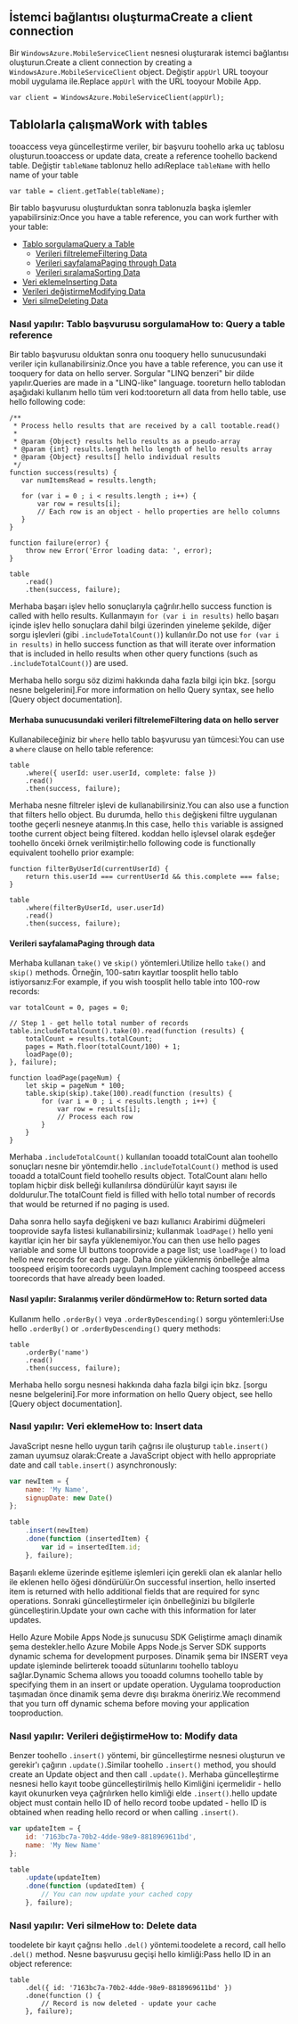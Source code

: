 ## <span data-ttu-id="8d45b-101"><a name="create-client"></a>İstemci bağlantısı oluşturma</span><span class="sxs-lookup"><span data-stu-id="8d45b-101"><a name="create-client"></a>Create a client connection</span></span>
<span data-ttu-id="8d45b-102">Bir `WindowsAzure.MobileServiceClient` nesnesi oluşturarak istemci bağlantısı oluşturun.</span><span class="sxs-lookup"><span data-stu-id="8d45b-102">Create a client connection by creating a `WindowsAzure.MobileServiceClient` object.</span></span>  <span data-ttu-id="8d45b-103">Değiştir `appUrl` URL tooyour mobil uygulama ile.</span><span class="sxs-lookup"><span data-stu-id="8d45b-103">Replace `appUrl` with the URL tooyour Mobile App.</span></span>

```
var client = WindowsAzure.MobileServiceClient(appUrl);
```

## <span data-ttu-id="8d45b-104"><a name="table-reference"></a>Tablolarla çalışma</span><span class="sxs-lookup"><span data-stu-id="8d45b-104"><a name="table-reference"></a>Work with tables</span></span>
<span data-ttu-id="8d45b-105">tooaccess veya güncelleştirme veriler, bir başvuru toohello arka uç tablosu oluşturun.</span><span class="sxs-lookup"><span data-stu-id="8d45b-105">tooaccess or update data, create a reference toohello backend table.</span></span> <span data-ttu-id="8d45b-106">Değiştir `tableName` tablonuz hello adı</span><span class="sxs-lookup"><span data-stu-id="8d45b-106">Replace `tableName` with hello name of your table</span></span>

```
var table = client.getTable(tableName);
```

<span data-ttu-id="8d45b-107">Bir tablo başvurusu oluşturduktan sonra tablonuzla başka işlemler yapabilirsiniz:</span><span class="sxs-lookup"><span data-stu-id="8d45b-107">Once you have a table reference, you can work further with your table:</span></span>

* [<span data-ttu-id="8d45b-108">Tablo sorgulama</span><span class="sxs-lookup"><span data-stu-id="8d45b-108">Query a Table</span></span>](#querying)
  * [<span data-ttu-id="8d45b-109">Verileri filtreleme</span><span class="sxs-lookup"><span data-stu-id="8d45b-109">Filtering Data</span></span>](#table-filter)
  * [<span data-ttu-id="8d45b-110">Verileri sayfalama</span><span class="sxs-lookup"><span data-stu-id="8d45b-110">Paging through Data</span></span>](#table-paging)
  * [<span data-ttu-id="8d45b-111">Verileri sıralama</span><span class="sxs-lookup"><span data-stu-id="8d45b-111">Sorting Data</span></span>](#sorting-data)
* [<span data-ttu-id="8d45b-112">Veri ekleme</span><span class="sxs-lookup"><span data-stu-id="8d45b-112">Inserting Data</span></span>](#inserting)
* [<span data-ttu-id="8d45b-113">Verileri değiştirme</span><span class="sxs-lookup"><span data-stu-id="8d45b-113">Modifying Data</span></span>](#modifying)
* [<span data-ttu-id="8d45b-114">Veri silme</span><span class="sxs-lookup"><span data-stu-id="8d45b-114">Deleting Data</span></span>](#deleting)

### <span data-ttu-id="8d45b-115"><a name="querying"></a>Nasıl yapılır: Tablo başvurusu sorgulama</span><span class="sxs-lookup"><span data-stu-id="8d45b-115"><a name="querying"></a>How to: Query a table reference</span></span>
<span data-ttu-id="8d45b-116">Bir tablo başvurusu olduktan sonra onu tooquery hello sunucusundaki veriler için kullanabilirsiniz.</span><span class="sxs-lookup"><span data-stu-id="8d45b-116">Once you have a table reference, you can use it tooquery for data on hello server.</span></span>  <span data-ttu-id="8d45b-117">Sorgular "LINQ benzeri" bir dilde yapılır.</span><span class="sxs-lookup"><span data-stu-id="8d45b-117">Queries are made in a "LINQ-like" language.</span></span>
<span data-ttu-id="8d45b-118">tooreturn hello tablodan aşağıdaki kullanım hello tüm veri kod:</span><span class="sxs-lookup"><span data-stu-id="8d45b-118">tooreturn all data from hello table, use hello following code:</span></span>

```
/**
 * Process hello results that are received by a call tootable.read()
 *
 * @param {Object} results hello results as a pseudo-array
 * @param {int} results.length hello length of hello results array
 * @param {Object} results[] hello individual results
 */
function success(results) {
   var numItemsRead = results.length;

   for (var i = 0 ; i < results.length ; i++) {
       var row = results[i];
       // Each row is an object - hello properties are hello columns
   }
}

function failure(error) {
    throw new Error('Error loading data: ', error);
}

table
    .read()
    .then(success, failure);
```

<span data-ttu-id="8d45b-119">Merhaba başarı işlev hello sonuçlarıyla çağrılır.</span><span class="sxs-lookup"><span data-stu-id="8d45b-119">hello success function is called with hello results.</span></span>  <span data-ttu-id="8d45b-120">Kullanmayın `for (var i in results)` hello başarı içinde işlev hello sonuçlara dahil bilgi üzerinden yineleme şekilde, diğer sorgu işlevleri (gibi `.includeTotalCount()`) kullanılır.</span><span class="sxs-lookup"><span data-stu-id="8d45b-120">Do not use `for (var i in results)` in hello success function as that will iterate over information that is included in hello results when other query functions (such as `.includeTotalCount()`) are used.</span></span>

<span data-ttu-id="8d45b-121">Merhaba hello sorgu söz dizimi hakkında daha fazla bilgi için bkz. [sorgu nesne belgelerini].</span><span class="sxs-lookup"><span data-stu-id="8d45b-121">For more information on hello Query syntax, see hello [Query object documentation].</span></span>

#### <span data-ttu-id="8d45b-122"><a name="table-filter"></a>Merhaba sunucusundaki verileri filtreleme</span><span class="sxs-lookup"><span data-stu-id="8d45b-122"><a name="table-filter"></a>Filtering data on hello server</span></span>
<span data-ttu-id="8d45b-123">Kullanabileceğiniz bir `where` hello tablo başvurusu yan tümcesi:</span><span class="sxs-lookup"><span data-stu-id="8d45b-123">You can use a `where` clause on hello table reference:</span></span>

```
table
    .where({ userId: user.userId, complete: false })
    .read()
    .then(success, failure);
```

<span data-ttu-id="8d45b-124">Merhaba nesne filtreler işlevi de kullanabilirsiniz.</span><span class="sxs-lookup"><span data-stu-id="8d45b-124">You can also use a function that filters hello object.</span></span>  <span data-ttu-id="8d45b-125">Bu durumda, hello `this` değişkeni filtre uygulanan toothe geçerli nesneye atanmış.</span><span class="sxs-lookup"><span data-stu-id="8d45b-125">In this case, hello `this` variable is assigned toothe current object being filtered.</span></span>  <span data-ttu-id="8d45b-126">koddan hello işlevsel olarak eşdeğer toohello önceki örnek verilmiştir:</span><span class="sxs-lookup"><span data-stu-id="8d45b-126">hello following code is functionally equivalent toohello prior example:</span></span>

```
function filterByUserId(currentUserId) {
    return this.userId === currentUserId && this.complete === false;
}

table
    .where(filterByUserId, user.userId)
    .read()
    .then(success, failure);
```

#### <span data-ttu-id="8d45b-127"><a name="table-paging"></a>Verileri sayfalama</span><span class="sxs-lookup"><span data-stu-id="8d45b-127"><a name="table-paging"></a>Paging through data</span></span>
<span data-ttu-id="8d45b-128">Merhaba kullanan `take()` ve `skip()` yöntemleri.</span><span class="sxs-lookup"><span data-stu-id="8d45b-128">Utilize hello `take()` and `skip()` methods.</span></span>  <span data-ttu-id="8d45b-129">Örneğin, 100-satırı kayıtlar toosplit hello tablo istiyorsanız:</span><span class="sxs-lookup"><span data-stu-id="8d45b-129">For example, if you wish toosplit hello table into 100-row records:</span></span>

```
var totalCount = 0, pages = 0;

// Step 1 - get hello total number of records
table.includeTotalCount().take(0).read(function (results) {
    totalCount = results.totalCount;
    pages = Math.floor(totalCount/100) + 1;
    loadPage(0);
}, failure);

function loadPage(pageNum) {
    let skip = pageNum * 100;
    table.skip(skip).take(100).read(function (results) {
        for (var i = 0 ; i < results.length ; i++) {
            var row = results[i];
            // Process each row
        }
    }
}
```

<span data-ttu-id="8d45b-130">Merhaba `.includeTotalCount()` kullanılan tooadd totalCount alan toohello sonuçları nesne bir yöntemdir.</span><span class="sxs-lookup"><span data-stu-id="8d45b-130">hello `.includeTotalCount()` method is used tooadd a totalCount field toohello results object.</span></span>  <span data-ttu-id="8d45b-131">TotalCount alanı hello toplam hiçbir disk belleği kullanılırsa döndürülür kayıt sayısı ile doldurulur.</span><span class="sxs-lookup"><span data-stu-id="8d45b-131">The totalCount field is filled with hello total number of records that would be returned if no paging is used.</span></span>

<span data-ttu-id="8d45b-132">Daha sonra hello sayfa değişkeni ve bazı kullanıcı Arabirimi düğmeleri tooprovide sayfa listesi kullanabilirsiniz; kullanmak `loadPage()` hello yeni kayıtlar için her bir sayfa yüklenemiyor.</span><span class="sxs-lookup"><span data-stu-id="8d45b-132">You can then use hello pages variable and some UI buttons tooprovide a page list; use `loadPage()` to load hello new records for each page.</span></span>  <span data-ttu-id="8d45b-133">Daha önce yüklenmiş önbelleğe alma toospeed erişim toorecords uygulayın.</span><span class="sxs-lookup"><span data-stu-id="8d45b-133">Implement caching toospeed access toorecords that have already been loaded.</span></span>

#### <span data-ttu-id="8d45b-134"><a name="sorting-data"></a>Nasıl yapılır: Sıralanmış veriler döndürme</span><span class="sxs-lookup"><span data-stu-id="8d45b-134"><a name="sorting-data"></a>How to: Return sorted data</span></span>
<span data-ttu-id="8d45b-135">Kullanım hello `.orderBy()` veya `.orderByDescending()` sorgu yöntemleri:</span><span class="sxs-lookup"><span data-stu-id="8d45b-135">Use hello `.orderBy()` or `.orderByDescending()` query methods:</span></span>

```
table
    .orderBy('name')
    .read()
    .then(success, failure);
```

<span data-ttu-id="8d45b-136">Merhaba hello sorgu nesnesi hakkında daha fazla bilgi için bkz. [sorgu nesne belgelerini].</span><span class="sxs-lookup"><span data-stu-id="8d45b-136">For more information on hello Query object, see hello [Query object documentation].</span></span>

### <span data-ttu-id="8d45b-137"><a name="inserting"></a>Nasıl yapılır: Veri ekleme</span><span class="sxs-lookup"><span data-stu-id="8d45b-137"><a name="inserting"></a>How to: Insert data</span></span>
<span data-ttu-id="8d45b-138">JavaScript nesne hello uygun tarih çağrısı ile oluşturup `table.insert()` zaman uyumsuz olarak:</span><span class="sxs-lookup"><span data-stu-id="8d45b-138">Create a JavaScript object with hello appropriate date and call `table.insert()` asynchronously:</span></span>

```javascript
var newItem = {
    name: 'My Name',
    signupDate: new Date()
};

table
    .insert(newItem)
    .done(function (insertedItem) {
        var id = insertedItem.id;
    }, failure);
```

<span data-ttu-id="8d45b-139">Başarılı ekleme üzerinde eşitleme işlemleri için gerekli olan ek alanlar hello ile eklenen hello öğesi döndürülür.</span><span class="sxs-lookup"><span data-stu-id="8d45b-139">On successful insertion, hello inserted item is returned with hello additional fields that are required for sync operations.</span></span>  <span data-ttu-id="8d45b-140">Sonraki güncelleştirmeler için önbelleğinizi bu bilgilerle güncelleştirin.</span><span class="sxs-lookup"><span data-stu-id="8d45b-140">Update your own cache with this information for later updates.</span></span>

<span data-ttu-id="8d45b-141">Hello Azure Mobile Apps Node.js sunucusu SDK Geliştirme amaçlı dinamik şema destekler.</span><span class="sxs-lookup"><span data-stu-id="8d45b-141">hello Azure Mobile Apps Node.js Server SDK supports dynamic schema for development purposes.</span></span>  <span data-ttu-id="8d45b-142">Dinamik şema bir INSERT veya update işleminde belirterek tooadd sütunlarını toohello tabloyu sağlar.</span><span class="sxs-lookup"><span data-stu-id="8d45b-142">Dynamic Schema allows you tooadd columns toohello table by specifying them in an insert or update operation.</span></span>  <span data-ttu-id="8d45b-143">Uygulama tooproduction taşımadan önce dinamik şema devre dışı bırakma öneririz.</span><span class="sxs-lookup"><span data-stu-id="8d45b-143">We recommend that you turn off dynamic schema before moving your application tooproduction.</span></span>

### <span data-ttu-id="8d45b-144"><a name="modifying"></a>Nasıl yapılır: Verileri değiştirme</span><span class="sxs-lookup"><span data-stu-id="8d45b-144"><a name="modifying"></a>How to: Modify data</span></span>
<span data-ttu-id="8d45b-145">Benzer toohello `.insert()` yöntemi, bir güncelleştirme nesnesi oluşturun ve gerekir'ı çağırın `.update()`.</span><span class="sxs-lookup"><span data-stu-id="8d45b-145">Similar toohello `.insert()` method, you should create an Update object and then call `.update()`.</span></span>  <span data-ttu-id="8d45b-146">Merhaba güncelleştirme nesnesi hello kayıt toobe güncelleştirilmiş hello Kimliğini içermelidir - hello kayıt okunurken veya çağrılırken hello kimliği elde `.insert()`.</span><span class="sxs-lookup"><span data-stu-id="8d45b-146">hello update object must contain hello ID of hello record toobe updated - hello ID is obtained when reading hello record or when calling `.insert()`.</span></span>

```javascript
var updateItem = {
    id: '7163bc7a-70b2-4dde-98e9-8818969611bd',
    name: 'My New Name'
};

table
    .update(updateItem)
    .done(function (updatedItem) {
        // You can now update your cached copy
    }, failure);
```

### <span data-ttu-id="8d45b-147"><a name="deleting"></a>Nasıl yapılır: Veri silme</span><span class="sxs-lookup"><span data-stu-id="8d45b-147"><a name="deleting"></a>How to: Delete data</span></span>
<span data-ttu-id="8d45b-148">toodelete bir kayıt çağrısı hello `.del()` yöntemi.</span><span class="sxs-lookup"><span data-stu-id="8d45b-148">toodelete a record, call hello `.del()` method.</span></span>  <span data-ttu-id="8d45b-149">Nesne başvurusu geçişi hello kimliği:</span><span class="sxs-lookup"><span data-stu-id="8d45b-149">Pass hello ID in an object reference:</span></span>

```
table
    .del({ id: '7163bc7a-70b2-4dde-98e9-8818969611bd' })
    .done(function () {
        // Record is now deleted - update your cache
    }, failure);
```
